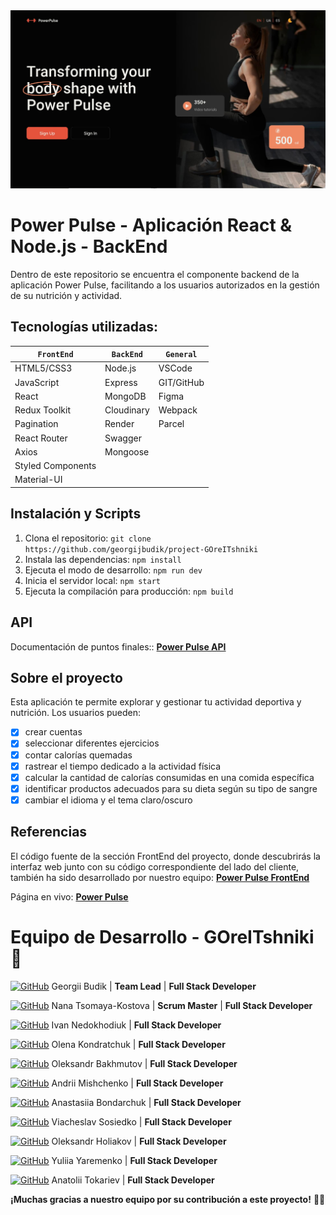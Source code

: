 <img width="980" alt="readme" src="pho/readme-cover.jpg">

# Power Pulse - Aplicación React & Node.js - BackEnd

Dentro de este repositorio se encuentra el componente backend de la aplicación
Power Pulse, facilitando a los usuarios autorizados en la gestión de su
nutrición y actividad.

## Tecnologías utilizadas:

| `FrontEnd`        | `BackEnd`  | `General`  |
| ----------------- | ---------- | ---------- |
| HTML5/CSS3        | Node.js    | VSCode     |
| JavaScript        | Express    | GIT/GitHub |
| React             | MongoDB    | Figma      |
| Redux Toolkit     | Cloudinary | Webpack    |
| Pagination        | Render     | Parcel     |
| React Router      | Swagger    |            |
| Axios             | Mongoose   |            |
| Styled Components |            |            |
| Material-UI       |            |            |

## Instalación y Scripts

1. Clona el repositorio:
   `git clone https://github.com/georgijbudik/project-GOreITshniki`
2. Instala las dependencias: `npm install`
3. Ejecuta el modo de desarrollo: `npm run dev`
4. Inicia el servidor local: `npm start`
5. Ejecuta la compilación para producción: `npm build`

## API

Documentación de puntos finales::
[**Power Pulse API**](https://backend-project-dl3a.onrender.com/api-docs/)

## Sobre el proyecto

Esta aplicación te permite explorar y gestionar tu actividad deportiva y
nutrición. Los usuarios pueden:

- [x] crear cuentas
- [x] seleccionar diferentes ejercicios
- [x] contar calorías quemadas
- [x] rastrear el tiempo dedicado a la actividad física
- [x] calcular la cantidad de calorías consumidas en una comida específica
- [x] identificar productos adecuados para su dieta según su tipo de sangre
- [x] cambiar el idioma y el tema claro/oscuro

## Referencias

El código fuente de la sección FrontEnd del proyecto, donde descubrirás la
interfaz web junto con su código correspondiente del lado del cliente, también
ha sido desarrollado por nuestro equipo:
[**Power Pulse FrontEnd**](https://github.com/georgijbudik/project-GOreITshniki)

Página en vivo:
[**Power Pulse**](https://georgijbudik.github.io/project-GOreITshniki)

# Equipo de Desarrollo - GOreITshniki :eyes:

[![GitHub](https://img.shields.io/badge/GitHub-100000?style=flat&logo=github&logoColor=white)](https://github.com/georgijbudik)
Georgii Budik | **Team Lead** | **Full Stack Developer**

[![GitHub](https://img.shields.io/badge/GitHub-100000?style=flat&logo=github&logoColor=white)](https://github.com/NanaTsK)
Nana Tsomaya-Kostova | **Scrum Master** | **Full Stack Developer**

[![GitHub](https://img.shields.io/badge/GitHub-100000?style=flat&logo=github&logoColor=white)](https://github.com/Ivan011001)
Ivan Nedokhodiuk | **Full Stack Developer**

[![GitHub](https://img.shields.io/badge/GitHub-100000?style=flat&logo=github&logoColor=white)](https://github.com/olenakond)
Olena Kondratchuk | **Full Stack Developer**

[![GitHub](https://img.shields.io/badge/GitHub-100000?style=flat&logo=github&logoColor=white)](https://github.com/bajmutov)
Oleksandr Bakhmutov | **Full Stack Developer**

[![GitHub](https://img.shields.io/badge/GitHub-100000?style=flat&logo=github&logoColor=white)](https://github.com/AndriiMishch)
Andrii Mishchenko | **Full Stack Developer**

[![GitHub](https://img.shields.io/badge/GitHub-100000?style=flat&logo=github&logoColor=white)](https://github.com/AnastasiaBndr)
Anastasiia Bondarchuk | **Full Stack Developer**

[![GitHub](https://img.shields.io/badge/GitHub-100000?style=flat&logo=github&logoColor=white)](https://github.com/Slav-0N)
Viacheslav Sosiedko | **Full Stack Developer**

[![GitHub](https://img.shields.io/badge/GitHub-100000?style=flat&logo=github&logoColor=white)](https://github.com/Golik07)
Oleksandr Holiakov | **Full Stack Developer**

[![GitHub](https://img.shields.io/badge/GitHub-100000?style=flat&logo=github&logoColor=white)](https://github.com/yuliatos12)
Yuliia Yaremenko | **Full Stack Developer**

[![GitHub](https://img.shields.io/badge/GitHub-100000?style=flat&logo=github&logoColor=white)](https://github.com/Anatolii2709)
Anatolii Tokariev | **Full Stack Developer**

**¡Muchas gracias a nuestro equipo por su contribución a este proyecto!**
:blue_heart::yellow_heart:
